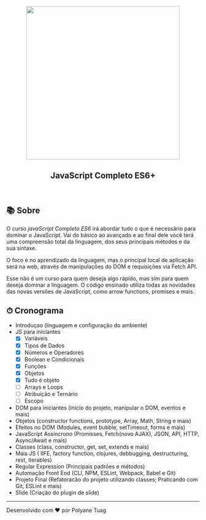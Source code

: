 <p align="center"> 
  <img width= '400' src="https://media-exp1.licdn.com/dms/image/C4E1BAQHsufRVzp5cnQ/company-background_10000/0?e=2159024400&v=beta&t=eenhnaynP2rpYHnCWK4BBz5iCRw0k_wbzxoOtgapTdw">
</p>
<h2 align="center"><strong>JavaScript Completo ES6+</strong></h2><br>

## 📚 Sobre

O curso *javaScript Completo ES6* irá abordar tudo o que é necessário para dominar o JavaScript. Vai do básico ao avançado e ao final dele você terá uma compreensão total da linguagem, dos seus principais métodos e da sua sintaxe.

 O foco é no aprendizado da linguagem, mas o principal local de aplicação será na web, através de manipulações do DOM e requisições via Fetch API.

Esse não é um curso para quem deseja algo rápido, mas sim para quem deseja dominar a linguagem. O código ensinado utiliza todas as novidades das novas versões de JavaScript, como arrow functions, promises e mais.


## ⏱ Cronograma 

- Introduçao (linguagem e  configuração do ambiente)
- JS para iniciantes
    - [x] Variáveis
    - [x] Tipos de Dados 
    - [x] Números e Operadores
    - [x] Boolean e Condicionais
    - [x] Funções 
    - [x] Objetos
    - [x] Tudo é objeto
    - [ ] Arrays e Loops
    - [ ] Atribuição e Ternário
    - [ ] Escopo

- DOM para iniciantes (início do projeto, manipular o DOM, eventos e mais)
- Objetos (constructor functions, prototype, Array, Math, String e mais)
- Efeitos no DOM (Modules, event bubble, setTimeout, forms e mais)
- JavaScript Assíncrono (Promisses, Fetch(novo AJAX), JSON, API, HTTP, Async/Await e mais)
- Classes (class, constructor, get, set, extends e mais)
- Mais JS ( IIFE, factory function, clojures, debbugging, destructuring, rest, iterables)
- Regular Expression (Principais padrões e métodos)
- Automação Front End (CLI, NPM, ESLint, Webpack, Babel e Git)
- Projeto Final (Refatoracão do projeto utilizando classes; Praticando com Git, ESLint e mais)
- Slide (Criação do plugin de slide)


<!-- <details><summary>CLICK ME</summary>
<p>

#### yes, even hidden code blocks!

```python
print("hello world!")
```

</p>
</details> -->





---

Desenvolvido com ❤️ por Polyane Tuag